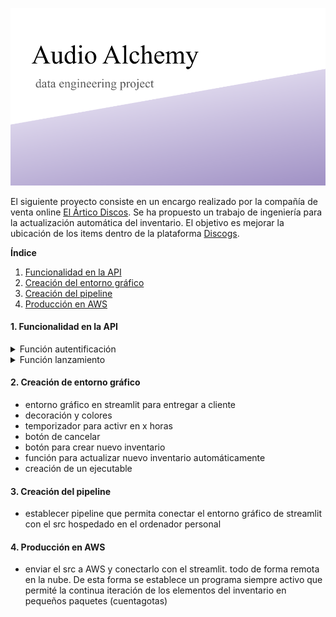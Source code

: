 ![portada](https://github.com/jvr0/AudioAlchemy/blob/main/img/portada.png)

El siguiente proyecto consiste en un encargo realizado por la compañía de venta online [El Ártico Discos](https://www.discogs.com/es/seller/elarticodiscos/profile "El Ártico Discos"). Se ha propuesto un trabajo de ingeniería para la actualización automática del inventario. El objetivo es mejorar la ubicación de los items dentro de la plataforma [Discogs](https://www.discogs.com/es/ "Discogs").

**Índice**
1. [Funcionalidad en la API](#funcionalidad)
2. [Creación del entorno gráfico](#grafico)
3. [Creación del pipeline](#pipeline)
4. [Producción en AWS](#aws)

#### 1. Funcionalidad en la API <a name="funcionalidad"></a>

<details>
<summary>Función autentificación</summary>
<br>

```python
def autentificacion():
    try:   
        url = f'https://api.discogs.com/oauth/identity'
        res = req.get(url, auth=oauth)
        if res.status_code==200:
            return f"Success, welcome: {res.json()['username']}"
        else:
            return f"Something is wrong {res.status_code}"
    except:
        return f"Something is really wrong"
```
</details>

<details>
<summary>Función lanzamiento</summary>
<br>

```python
def lanzamiento ():

        url = 'https://api.discogs.com/inventory/upload/change' # url para actualización

        csv_file_path = '../data/upload.csv' # camino hacía los datos

        files = {'upload': ('upload.csv', open(csv_file_path, 'rb'), 'text/csv')} # apertura para lanzamiento

        res = req.post(url, auth=oauth, files=files) # envió a la API

        if res.status_code == 200:
            print('Successful update', res.status_code)
            print(res.headers['X-Discogs-Ratelimit-Remaining'])
    
        else:
            print('Something is wrong', res.status_code)
```
</details>

#### 2. Creación de entorno gráfico <a name="grafico"></a>

- entorno gráfico en streamlit para entregar a cliente
- decoración y colores
- temporizador para activr en x horas
- botón de cancelar
- botón para crear nuevo inventario
- función para actualizar nuevo inventario automáticamente
- creación de un ejecutable

#### 3. Creación del pipeline <a name="pipeline"></a>

- establecer pipeline que permita conectar el entorno gráfico de streamlit con el src hospedado en el ordenador personal

#### 4. Producción en AWS <a name="aws"></a>

- enviar el src a AWS y conectarlo con el streamlit. todo de forma remota en la nube. De esta forma se establece un programa siempre activo que permité la continua iteración de los elementos del inventario en pequeños paquetes (cuentagotas)